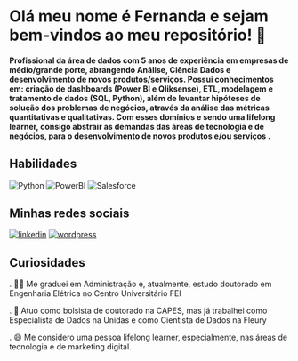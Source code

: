 # Olá meu nome é Fernanda e sejam bem-vindos ao meu repositório! 👋

#### Profissional da área de dados com 5 anos de experiência em empresas de médio/grande porte, abrangendo Análise, Ciência Dados e desenvolvimento de novos produtos/serviços. Possui conhecimentos em: criação de dashboards (Power BI e Qliksense), ETL, modelagem e tratamento de dados (SQL, Python), além de levantar hipóteses de solução dos problemas de negócios, através da análise das métricas quantitativas e qualitativas. Com esses domínios e sendo uma lifelong learner, consigo abstrair as demandas das áreas de tecnologia e de negócios, para o desenvolvimento de novos produtos e/ou serviços .

## Habilidades
![Python](https://img.shields.io/badge/Python-FFD43B?style=for-the-badge&logo=python&logoColor=blue) ![PowerBI](https://img.shields.io/badge/PowerBI-F2C811?style=for-the-badge&logo=Power%20BI&logoColor=white) ![Salesforce](https://img.shields.io/badge/Salesforce-00A1E0?style=for-the-badge&logo=Salesforce&logoColor=white)

## Minhas redes sociais
[<img src='https://img.shields.io/badge/LinkedIn-0077B5?style=for-the-badge&logo=linkedin&logoColor=white' alt='linkedin' hright ='30'>](https://www.linkedin.com/in/fernandagoyo/) [<img src='https://img.shields.io/badge/Wordpress-21759B?style=for-the-badge&logo=wordpress&logoColor=white' alt='wordpress' hright ='30'>](https://wordpress.com/view/fegoyo.wordpress.com)

## Curiosidades
. 👩‍🎓 Me graduei em Administração e, atualmente, estudo doutorado em Engenharia Elétrica no Centro Universitário FEI

. 💼 Atuo como bolsista de doutorado na CAPES, mas já trabalhei como Especialista de Dados na Unidas e como Cientista de Dados na Fleury

. 😄 Me considero uma pessoa lifelong learner, especialmente, nas áreas de tecnologia e de marketing digital.
